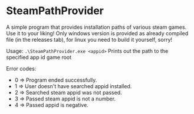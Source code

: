 # SteamPathProvider
A simple program that provides installation paths of various steam games.
Use it to your liking!
Only windows version is provided as already compiled file (in the releases tab), for linux you need to build it yourself, sorry!

Usage: `.\SteamPathProvider.exe <appid>`
Prints out the path to the specified app id game root

Error codes:
- 0 => Program ended successfully.
- 1 => User doesn't have searched appid installed.
- 2 => Searched steam appid was not passed.
- 3 => Passed steam appid is not a number.
- 4 => Passed appid is negative.